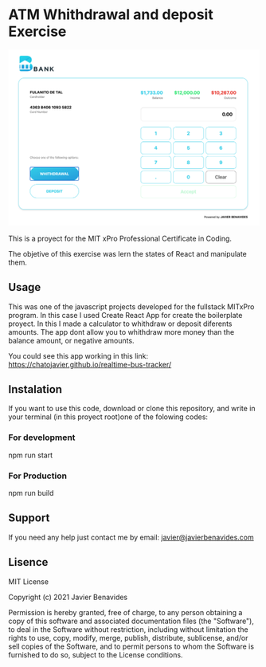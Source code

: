 # ATM Whithdrawal and deposit Exercise

<img src="./screenshot.png" />

This is a proyect for the MIT xPro Professional Certificate in Coding.

The objetive of this exercise was lern the states of React and manipulate them.

## Usage
This was one of the javascript projects developed for the fullstack MITxPro program. In this case I used Create React App for create the boilerplate proyect. In this I made a calculator to whithdraw or deposit diferents amounts. The app dont allow you to whithdraw more money than the balance amount, or negative amounts. 

You could see this app working in this link: https://chatojavier.github.io/realtime-bus-tracker/

## Instalation
If you want to use this code, download or clone this repository, and write in your terminal (in this proyect root)one of the folowing codes:
### For development
npm run start
### For Production
npm run build

## Support
If you need any help just contact me by email: javier@javierbenavides.com

## Lisence
MIT License

Copyright (c) 2021 Javier Benavides

Permission is hereby granted, free of charge, to any person obtaining a copy of this software and associated documentation files (the "Software"), to deal in the Software without restriction, including without limitation the rights to use, copy, modify, merge, publish, distribute, sublicense, and/or sell copies of the Software, and to permit persons to whom the Software is furnished to do so, subject to the License conditions.